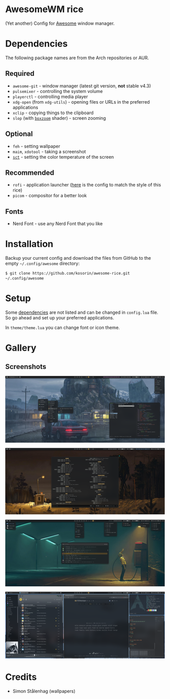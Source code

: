 # AwesomeWM rice

(Yet another) Config for [Awesome](https://github.com/awesomeWM/awesome) window manager.


# Dependencies

The following package names are from the Arch repositories or AUR.

## Required

- `awesome-git` - window manager (latest git version, **not** stable v4.3)
- `pulsemixer` - controlling the system volume
- `playerctl` - controlling media player
- `xdg-open` (from `xdg-utils`) - opening files or URLs in the preferred applications
- `xclip` - copying things to the clipboard
- `slop` (with [`boxzoom`](https://github.com/naelstrof/slop/tree/master/shaderexamples) shader) - screen zooming

## Optional

- `feh` - setting wallpaper
- `maim`, `xdotool` - taking a screenshot
- [`sct`](https://flak.tedunangst.com/post/sct-set-color-temperature) - setting the color temperature of the screen

## Recommended

- `rofi` - application launcher ([here](https://gist.github.com/kosorin/2e613eb2e09f4f619b3f9f6c3c688c6b) is the config to match the style of this rice)
- `picom` - compositor for a better look

## Fonts

- Nerd Font - use any Nerd Font that you like


# Installation

Backup your current config and download the files from GitHub to the empty `~/.config/awesome` directory:

    $ git clone https://github.com/kosorin/awesome-rice.git ~/.config/awesome


# Setup

Some [dependencies](#dependencies) are not listed and can be changed in `config.lua` file. So go ahead and set up your preferred applications.

In `theme/theme.lua` you can change font or icon theme.


# Gallery

## Screenshots

![img](assets/screenshot_01.png)

![img](assets/screenshot_02.png)

![img](assets/screenshot_03.png)

![img](assets/screenshot_04.png)


# Credits

- Simon Stålenhag (wallpapers)
